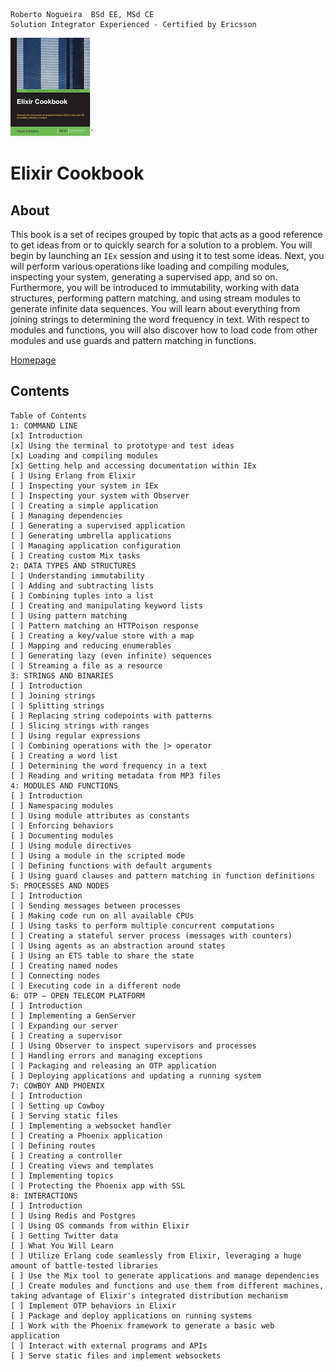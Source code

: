 ```
Roberto Nogueira  BSd EE, MSd CE
Solution Integrator Experienced - Certified by Ericsson
```

![ebook cover](images/elixir-cookbook.png)`

# Elixir Cookbook

## About

This book is a set of recipes grouped by topic that acts as a good reference to get ideas from or to quickly search for a solution to a problem. You will begin by launching an `IEx` session and using it to test some ideas. Next, you will perform various operations like loading and compiling modules, inspecting your system, generating a supervised app, and so on. Furthermore, you will be introduced to immutability, working with data structures, performing pattern matching, and using stream modules to generate infinite data sequences. You will learn about everything from joining strings to determining the word frequency in text. With respect to modules and functions, you will also discover how to load code from other modules and use guards and pattern matching in functions.

[Homepage](https://www.packtpub.com/application-development/elixir-cookbook)

## Contents

```
Table of Contents
1: COMMAND LINE
[x] Introduction
[x] Using the terminal to prototype and test ideas
[x] Loading and compiling modules
[x] Getting help and accessing documentation within IEx
[ ] Using Erlang from Elixir
[ ] Inspecting your system in IEx
[ ] Inspecting your system with Observer
[ ] Creating a simple application
[ ] Managing dependencies
[ ] Generating a supervised application
[ ] Generating umbrella applications
[ ] Managing application configuration
[ ] Creating custom Mix tasks
2: DATA TYPES AND STRUCTURES
[ ] Understanding immutability
[ ] Adding and subtracting lists
[ ] Combining tuples into a list
[ ] Creating and manipulating keyword lists
[ ] Using pattern matching
[ ] Pattern matching an HTTPoison response
[ ] Creating a key/value store with a map
[ ] Mapping and reducing enumerables
[ ] Generating lazy (even infinite) sequences
[ ] Streaming a file as a resource
3: STRINGS AND BINARIES
[ ] Introduction
[ ] Joining strings
[ ] Splitting strings
[ ] Replacing string codepoints with patterns
[ ] Slicing strings with ranges
[ ] Using regular expressions
[ ] Combining operations with the |> operator
[ ] Creating a word list
[ ] Determining the word frequency in a text
[ ] Reading and writing metadata from MP3 files
4: MODULES AND FUNCTIONS
[ ] Introduction
[ ] Namespacing modules
[ ] Using module attributes as constants
[ ] Enforcing behaviors
[ ] Documenting modules
[ ] Using module directives
[ ] Using a module in the scripted mode
[ ] Defining functions with default arguments
[ ] Using guard clauses and pattern matching in function definitions
5: PROCESSES AND NODES
[ ] Introduction
[ ] Sending messages between processes
[ ] Making code run on all available CPUs
[ ] Using tasks to perform multiple concurrent computations
[ ] Creating a stateful server process (messages with counters)
[ ] Using agents as an abstraction around states
[ ] Using an ETS table to share the state
[ ] Creating named nodes
[ ] Connecting nodes
[ ] Executing code in a different node
6: OTP – OPEN TELECOM PLATFORM
[ ] Introduction
[ ] Implementing a GenServer
[ ] Expanding our server
[ ] Creating a supervisor
[ ] Using Observer to inspect supervisors and processes
[ ] Handling errors and managing exceptions
[ ] Packaging and releasing an OTP application
[ ] Deploying applications and updating a running system
7: COWBOY AND PHOENIX
[ ] Introduction
[ ] Setting up Cowboy
[ ] Serving static files
[ ] Implementing a websocket handler
[ ] Creating a Phoenix application
[ ] Defining routes
[ ] Creating a controller
[ ] Creating views and templates
[ ] Implementing topics
[ ] Protecting the Phoenix app with SSL
8: INTERACTIONS
[ ] Introduction
[ ] Using Redis and Postgres
[ ] Using OS commands from within Elixir
[ ] Getting Twitter data
[ ] What You Will Learn
[ ] Utilize Erlang code seamlessly from Elixir, leveraging a huge amount of battle-tested libraries
[ ] Use the Mix tool to generate applications and manage dependencies
[ ] Create modules and functions and use them from different machines, taking advantage of Elixir's integrated distribution mechanism
[ ] Implement OTP behaviors in Elixir
[ ] Package and deploy applications on running systems
[ ] Work with the Phoenix framework to generate a basic web application
[ ] Interact with external programs and APIs
[ ] Serve static files and implement websockets
```
